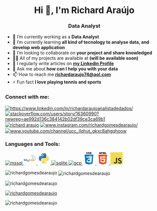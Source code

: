 <h1 align="center">Hi 👋, I'm Richard Araújo</h1>
<h3 align="center">Data Analyst</h3>



- 🔭 I’m currently working as a **Data Analyst**
- 🌱 I’m currently learning **all kind of tecnology to analyse data, and develop web application**
- 👯 I’m looking to collaborate on **your project and share knowledged**
- 👨‍💻 All of my projects are available at **(will be available soon)**
- 📝 I regularly write articles on [**my Linkedin Profile**](https://www.linkedin.com/in/richardaraujoanalistadedados/)
- 💬 Ask me about **how can I help you with your data**
- 📫 How to reach me **richardaraujo74@aol.com**
- ⚡ Fun fact **I love playing tennis and sports**

<h3 align="left">Connect with me:</h3>
<p align="left">
<a href="https://www.linkedin.com/in/richardaraujoanalistadedados/" target="blank"><img align="center" src="https://raw.githubusercontent.com/rahuldkjain/github-profile-readme-generator/master/src/images/icons/Social/linked-in-alt.svg" alt="https://www.linkedin.com/in/richardaraujoanalistadedados/" height="30" width="40" /></a>
<a href="https://stackoverflow.com/users/story/16360990?newreg=ae992d136c384142b02df39ce3ca69b1" target="blank"><img align="center" src="https://raw.githubusercontent.com/rahuldkjain/github-profile-readme-generator/master/src/images/icons/Social/stack-overflow.svg" alt="stackoverflow.com/users/story/16360990?newreg=ae992d136c384142b02df39ce3ca69b1" height="30" width="40" /></a>
<a href="https://www.facebook.com/profile.php?id=100009200294209" target="blank"><img align="center" src="https://raw.githubusercontent.com/rahuldkjain/github-profile-readme-generator/master/src/images/icons/Social/facebook.svg" alt="richard araujo" height="30" width="40" /></a>
<a href="https://www.instagram.com/richardgomesdearaujo/" target="blank"><img align="center" src="https://raw.githubusercontent.com/rahuldkjain/github-profile-readme-generator/master/src/images/icons/Social/instagram.svg" alt="www.instagram.com/richardgomesdearaujo/" height="30" width="40" /></a>
<a href="https://www.youtube.com/channel/UCc_jlqHut_GkXc8ahgQHOOw" target="blank"><img align="center" src="https://raw.githubusercontent.com/rahuldkjain/github-profile-readme-generator/master/src/images/icons/Social/youtube.svg" alt="www.youtube.com/channel/ucc_jlqhut_gkxc8ahgqhoow" height="30" width="40" /></a>
</p>

<h3 align="left">Languages and Tools:</h3>
<p align="left"> <a href="https://www.microsoft.com/en-us/sql-server" target="_blank"> <img src="https://www.svgrepo.com/show/303229/microsoft-sql-server-logo.svg" alt="mssql" width="40" height="40"/> </a> <a href="https://www.mysql.com/" target="_blank"> <img src="https://raw.githubusercontent.com/devicons/devicon/master/icons/mysql/mysql-original-wordmark.svg" alt="mysql" width="40" height="40"/> </a> <a href="https://www.python.org" target="_blank"> <img src="https://raw.githubusercontent.com/devicons/devicon/master/icons/python/python-original.svg" alt="python" width="40" height="40"/> </a> <a href="https://www.sqlite.org/" target="_blank"> <img src="https://www.vectorlogo.zone/logos/sqlite/sqlite-icon.svg" alt="sqlite" width="40" height="40"/> </a> <a href="https://cloud.google.com" target="_blank"> <img src="https://www.vectorlogo.zone/logos/google_cloud/google_cloud-icon.svg" alt="gcp" width="40" height="40"/> </a> <a href="https://www.w3schools.com/css/" target="_blank"> <img src="https://raw.githubusercontent.com/devicons/devicon/master/icons/css3/css3-original-wordmark.svg" alt="css3" width="40" height="40"/> </a>  <a href="https://www.w3.org/html/" target="_blank"> <img src="https://raw.githubusercontent.com/devicons/devicon/master/icons/html5/html5-original-wordmark.svg" alt="html5" width="40" height="40"/> </a> <a href="https://developer.mozilla.org/en-US/docs/Web/JavaScript" target="_blank"> <img src="https://raw.githubusercontent.com/devicons/devicon/master/icons/javascript/javascript-original.svg" alt="javascript" width="40" height="40"/> </a>  </p>


<p><img align="left" src="https://github-readme-stats.vercel.app/api/top-langs?username=richardgomesdearaujo&show_icons=true&locale=en&layout=compact" alt="richardgomesdearaujo" /></p>

<p>&nbsp;<img align="center" src="https://github-readme-stats.vercel.app/api?username=richardgomesdearaujo&show_icons=true&locale=en" alt="richardgomesdearaujo" /></p>

<p><img align="center" src="https://github-readme-streak-stats.herokuapp.com/?user=richardgomesdearaujo&" alt="richardgomesdearaujo" /></p>

<p align="left"> <a href="https://github.com/ryo-ma/github-profile-trophy"><img src="https://github-profile-trophy.vercel.app/?username=richardgomesdearaujo" alt="richardgomesdearaujo" /></a> </p>

<p align="left"> <img src="https://komarev.com/ghpvc/?username=richardgomesdearaujo&label=Profile%20views&color=0e75b6&style=flat" alt="richardgomesdearaujo" /> </p>
